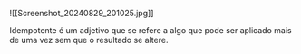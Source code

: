 ![[Screenshot_20240829_201025.jpg]]

Idempotente é um adjetivo que se refere a algo que pode ser aplicado mais de uma vez sem que o resultado se altere.